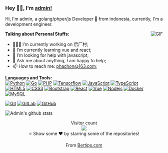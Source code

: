 ### Hey 👋🏽, I'm [admin!](https://github.com/bertips) 

Hi, I'm admin, a golang/phper/js Developer 🚀 from indonesia, currently, I'm a development engineer.

<img align="right" alt="GIF" src="https://media.giphy.com/media/iIqmM5tTjmpOB9mpbn/giphy.gif" />
  
**Talking about Personal Stuffs:**

- 👨🏽‍💻 I’m currently working on 后厂村;
- 🌱 I’m currently learning vue and react; 
- 🤔 I’m looking for help with javascript;
- 💬 Ask me about anything, I am happy to help;
- 📫 How to reach me: phachon@163.com;

**Languages and Tools:**  
[![Python](https://img.shields.io/badge/-Python-black?style=flat&logo=python&link=https://github.com/bertips)](https://github.com/bertips) 
[![Go](https://img.shields.io/badge/Go-blue?style=flat&logo=go&logoColor=white&link=https://github.com/bertips)](https://github.com/bertips) 
[![PHP](https://img.shields.io/badge/Php-black?style=flat&logo=php&logoColor=white&link=https://github.com/bertips)](https://github.com/bertips) 
[![Tensorflow](https://img.shields.io/badge/-Tensorflow-gray?style=flat&logo=tensorflow&link=https://github.com/bertips)](https://github.com/bertips) 
[![JavaScript](https://img.shields.io/badge/-JavaScript-black?style=flat&logo=javascript&link=https://github.com/bertips)](https://github.com/bertips) 
[![TypeScript](https://img.shields.io/badge/-TypeScript-007ACC?style=flat&logo=typescript&link=https://github.com/bertips)](https://github.com/bertips)  
[![HTML5](https://img.shields.io/badge/-HTML5-E34F26?style=flat&logo=html5&logoColor=white&link=https://github.com/bertips)](https://github.com/bertips) 
[![CSS3](https://img.shields.io/badge/-CSS3-1572B6?style=flat&logo=css3&link=https://github.com/bertips)](https://github.com/bertips) 
[![Bootstrap](https://img.shields.io/badge/-Bootstrap-563D7C?style=flat&logo=bootstrap&link=https://github.com/bertips)](https://github.com/bertips) 
[![React](https://img.shields.io/badge/-React-black?style=flat&logo=react&link=https://github.com/bertips)](https://github.com/bertips) 
[![Vue](https://img.shields.io/badge/-Vue-black?style=flat&logo=vue.js&link=https://github.com/bertips)](https://github.com/bertips) 
[![Nodejs](https://img.shields.io/badge/-Nodejs-black?style=flat&logo=Node.js&link=https://github.com/bertips)](https://github.com/bertips) 
[![Docker](https://img.shields.io/badge/-Docker-black?style=flat&logo=docker&link=https://github.com/bertips)](https://github.com/bertips) 
[![MySQL](https://img.shields.io/badge/-MySQL-black?style=flat&logo=mysql&link=https://github.com/bertips)](https://github.com/bertips)

[![Git](https://img.shields.io/badge/-Git-black?style=flat&logo=git&link=https://github.com/bertips)](https://github.com/bertips) 
[![GitLab](https://img.shields.io/badge/-GitLab-FCA121?style=flat&logo=gitlab&link=https://github.com/bertips)](https://gitlab.com/phachon) 
[![GitHub](https://img.shields.io/badge/-GitHub-181717?style=flat&logo=github&link=https://github.com/bertips)](https://github.com/bertips)

![Admin's github stats](https://github-readme-stats.vercel.app/api?username=phachon&show_icons=true&hide_border=true)

<p align="center"> 
  Visitor count<br>
  <img src="https://profile-counter.glitch.me/phachon/count.svg" />
  <br/>⭐️ Show some ❤️ by starring some of the repositories!
</p>
<p align="center">
  From <a href="https://www.bertips.com">Bertips.com</a>
</p>
